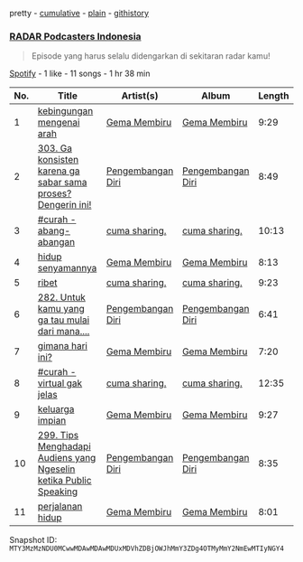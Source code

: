 pretty - [cumulative](/playlists/cumulative/37i9dQZF1DXdKvqCSbZRTE.md) - [plain](/playlists/plain/37i9dQZF1DXdKvqCSbZRTE) - [githistory](https://github.githistory.xyz/mackorone/spotify-playlist-archive/blob/main/playlists/plain/37i9dQZF1DXdKvqCSbZRTE)

### [RADAR Podcasters Indonesia](https://open.spotify.com/playlist/37i9dQZF1DXdKvqCSbZRTE)

> Episode yang harus selalu didengarkan di sekitaran radar kamu!

[Spotify](https://open.spotify.com/user/spotify) - 1 like - 11 songs - 1 hr 38 min

| No. | Title | Artist(s) | Album | Length |
|---|---|---|---|---|
| 1 | [kebingungan mengenai arah](https://open.spotify.com/episode/76k7gLgzpfZcHRh6H2CKxg) | [Gema Membiru ](https://open.spotify.com/show/3B5gGhRJEHnIeeDUt5jud4) | [Gema Membiru ](https://open.spotify.com/show/3B5gGhRJEHnIeeDUt5jud4) | 9:29 |
| 2 | [303\. Ga konsisten karena ga sabar sama proses? Dengerin ini!](https://open.spotify.com/episode/2wGgfGKbEPhZGdz3TrY9qE) | [Pengembangan Diri](https://open.spotify.com/show/7vRGphUOaEtbpc1DhPZWDK) | [Pengembangan Diri](https://open.spotify.com/show/7vRGphUOaEtbpc1DhPZWDK) | 8:49 |
| 3 | [\#curah \- abang\-abangan](https://open.spotify.com/episode/0O4yqJzdxzPmC9rW3gM57B) | [cuma sharing.](https://open.spotify.com/show/5jEw3KTOARWhweiDuWRGMy) | [cuma sharing.](https://open.spotify.com/show/5jEw3KTOARWhweiDuWRGMy) | 10:13 |
| 4 | [hidup senyamannya](https://open.spotify.com/episode/0fhfIfXYR3ybsV9MsabdeU) | [Gema Membiru ](https://open.spotify.com/show/3B5gGhRJEHnIeeDUt5jud4) | [Gema Membiru ](https://open.spotify.com/show/3B5gGhRJEHnIeeDUt5jud4) | 8:13 |
| 5 | [ribet](https://open.spotify.com/episode/2S7rhVA1Z5pk9YLe2CcnRs) | [cuma sharing.](https://open.spotify.com/show/5jEw3KTOARWhweiDuWRGMy) | [cuma sharing.](https://open.spotify.com/show/5jEw3KTOARWhweiDuWRGMy) | 9:23 |
| 6 | [282\. Untuk kamu yang ga tau mulai dari mana....](https://open.spotify.com/episode/1qZeslpxoDnokdGud2TfQ4) | [Pengembangan Diri](https://open.spotify.com/show/7vRGphUOaEtbpc1DhPZWDK) | [Pengembangan Diri](https://open.spotify.com/show/7vRGphUOaEtbpc1DhPZWDK) | 6:41 |
| 7 | [gimana hari ini?](https://open.spotify.com/episode/3vxAlJjBR7SjNVtfQncdwu) | [Gema Membiru ](https://open.spotify.com/show/3B5gGhRJEHnIeeDUt5jud4) | [Gema Membiru ](https://open.spotify.com/show/3B5gGhRJEHnIeeDUt5jud4) | 7:20 |
| 8 | [\#curah \- virtual gak jelas](https://open.spotify.com/episode/5F1uWYfRA839OLR4KOwOS3) | [cuma sharing.](https://open.spotify.com/show/5jEw3KTOARWhweiDuWRGMy) | [cuma sharing.](https://open.spotify.com/show/5jEw3KTOARWhweiDuWRGMy) | 12:35 |
| 9 | [keluarga impian ](https://open.spotify.com/episode/1xbC7sKYhyRtMR9OcYMO0o) | [Gema Membiru ](https://open.spotify.com/show/3B5gGhRJEHnIeeDUt5jud4) | [Gema Membiru ](https://open.spotify.com/show/3B5gGhRJEHnIeeDUt5jud4) | 9:27 |
| 10 | [299\. Tips Menghadapi Audiens yang Ngeselin ketika Public Speaking](https://open.spotify.com/episode/343KhHnnYF1aiOVsBFsOLM) | [Pengembangan Diri](https://open.spotify.com/show/7vRGphUOaEtbpc1DhPZWDK) | [Pengembangan Diri](https://open.spotify.com/show/7vRGphUOaEtbpc1DhPZWDK) | 8:35 |
| 11 | [perjalanan hidup](https://open.spotify.com/episode/1MkiBfhWcU1mRNsRVqHQrq) | [Gema Membiru ](https://open.spotify.com/show/3B5gGhRJEHnIeeDUt5jud4) | [Gema Membiru ](https://open.spotify.com/show/3B5gGhRJEHnIeeDUt5jud4) | 8:01 |

Snapshot ID: `MTY3MzMzNDU0MCwwMDAwMDAwMDUxMDVhZDBjOWJhMmY3ZDg4OTMyMmY2NmEwMTIyNGY4`
